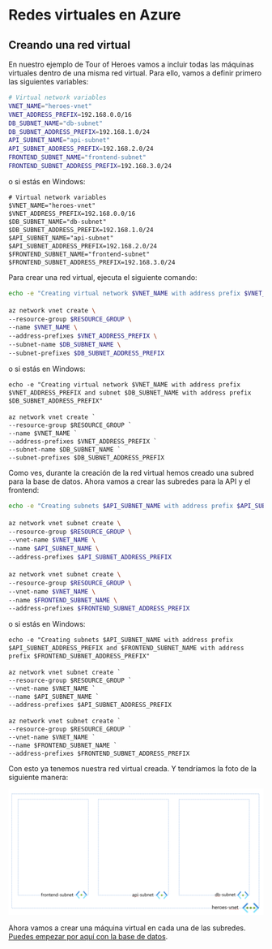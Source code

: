 # Redes virtuales en Azure

## Creando una red virtual

En nuestro ejemplo de Tour of Heroes vamos a incluir todas las máquinas virtuales dentro de una misma red virtual. Para ello, vamos a definir primero las siguientes variables:

```bash
# Virtual network variables
VNET_NAME="heroes-vnet"
VNET_ADDRESS_PREFIX=192.168.0.0/16
DB_SUBNET_NAME="db-subnet"
DB_SUBNET_ADDRESS_PREFIX=192.168.1.0/24
API_SUBNET_NAME="api-subnet"
API_SUBNET_ADDRESS_PREFIX=192.168.2.0/24
FRONTEND_SUBNET_NAME="frontend-subnet"
FRONTEND_SUBNET_ADDRESS_PREFIX=192.168.3.0/24
```

o si estás en Windows:

```pwsh
# Virtual network variables
$VNET_NAME="heroes-vnet"
$VNET_ADDRESS_PREFIX=192.168.0.0/16
$DB_SUBNET_NAME="db-subnet"
$DB_SUBNET_ADDRESS_PREFIX=192.168.1.0/24
$API_SUBNET_NAME="api-subnet"
$API_SUBNET_ADDRESS_PREFIX=192.168.2.0/24
$FRONTEND_SUBNET_NAME="frontend-subnet"
$FRONTEND_SUBNET_ADDRESS_PREFIX=192.168.3.0/24
```

Para crear una red virtual, ejecuta el siguiente comando:

```bash
echo -e "Creating virtual network $VNET_NAME with address prefix $VNET_ADDRESS_PREFIX and subnet $DB_SUBNET_NAME with address prefix $DB_SUBNET_ADDRESS_PREFIX"

az network vnet create \
--resource-group $RESOURCE_GROUP \
--name $VNET_NAME \
--address-prefixes $VNET_ADDRESS_PREFIX \
--subnet-name $DB_SUBNET_NAME \
--subnet-prefixes $DB_SUBNET_ADDRESS_PREFIX
```

o si estás en Windows:

```pwsh
echo -e "Creating virtual network $VNET_NAME with address prefix $VNET_ADDRESS_PREFIX and subnet $DB_SUBNET_NAME with address prefix $DB_SUBNET_ADDRESS_PREFIX"

az network vnet create `
--resource-group $RESOURCE_GROUP `
--name $VNET_NAME `
--address-prefixes $VNET_ADDRESS_PREFIX `
--subnet-name $DB_SUBNET_NAME `
--subnet-prefixes $DB_SUBNET_ADDRESS_PREFIX
```

Como ves, durante la creación de la red virtual hemos creado una subred para la base de datos. Ahora vamos a crear las subredes para la API y el frontend:

```bash
echo -e "Creating subnets $API_SUBNET_NAME with address prefix $API_SUBNET_ADDRESS_PREFIX and $FRONTEND_SUBNET_NAME with address prefix $FRONTEND_SUBNET_ADDRESS_PREFIX"

az network vnet subnet create \
--resource-group $RESOURCE_GROUP \
--vnet-name $VNET_NAME \
--name $API_SUBNET_NAME \
--address-prefixes $API_SUBNET_ADDRESS_PREFIX

az network vnet subnet create \
--resource-group $RESOURCE_GROUP \
--vnet-name $VNET_NAME \
--name $FRONTEND_SUBNET_NAME \
--address-prefixes $FRONTEND_SUBNET_ADDRESS_PREFIX
```

o si estás en Windows:

```pwsh
echo -e "Creating subnets $API_SUBNET_NAME with address prefix $API_SUBNET_ADDRESS_PREFIX and $FRONTEND_SUBNET_NAME with address prefix $FRONTEND_SUBNET_ADDRESS_PREFIX"

az network vnet subnet create `
--resource-group $RESOURCE_GROUP `
--vnet-name $VNET_NAME `
--name $API_SUBNET_NAME `
--address-prefixes $API_SUBNET_ADDRESS_PREFIX

az network vnet subnet create `
--resource-group $RESOURCE_GROUP `
--vnet-name $VNET_NAME `
--name $FRONTEND_SUBNET_NAME `
--address-prefixes $FRONTEND_SUBNET_ADDRESS_PREFIX
```

Con esto ya tenemos nuestra red virtual creada. Y tendríamos la foto de la siguiente manera:

![Red virtual con tres subredes](/04-cloud/azure/iaas/images/vnet.png)

Ahora vamos a crear una máquina virtual en cada una de las subredes. [Puedes empezar por aquí con la base de datos](/04-cloud/azure/iaas/01-db-vm/README.md).